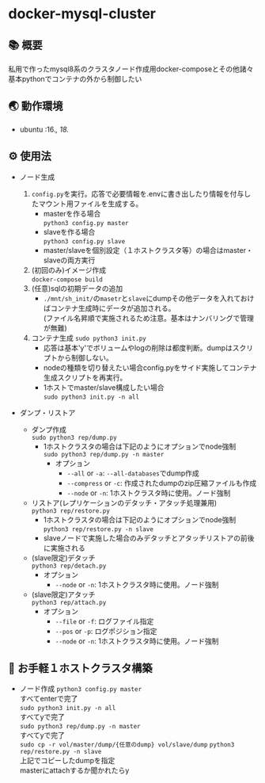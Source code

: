# docker-mysql-cluster

## 📚 概要
私用で作ったmysql8系のクラスタノード作成用docker-composeとその他諸々  
基本pythonでコンテナの外から制御したい  

## 🌏 動作環境
- ubuntu :16.*, 18.*

## ⚙ 使用法
- ノード生成
    1. `config.py`を実行。応答で必要情報を.envに書き出したり情報を付与したマウント用ファイルを生成する。  
        - masterを作る場合  
        `python3 config.py master`  
        - slaveを作る場合  
        `python3 config.py slave`  
        - master/slaveを個別設定（１ホストクラスタ等）の場合はmaster・slaveの両方実行
    1. (初回のみ)イメージ作成  
        `docker-compose build`
    1. (任意)sqlの初期データの追加  
        - `./mnt/sh_init/`の`masetr`と`slave`にdumpその他データを入れておけばコンテナ生成時にデータが追加される。  
        (ファイル名昇順で実施されるため注意。基本はナンバリングで管理が無難)  
    1. コンテナ生成
        `sudo python3 init.py`  
        - 応答は基本'y'でボリュームやlogの削除は都度判断。dumpはスクリプトから制御しない。
        - nodeの種類を切り替えたい場合config.pyをサイド実施してコンテナ生成スクリプトを再実行。
        - 1ホストでmaster/slave構成したい場合  
        `sudo python3 init.py -n all`  

- ダンプ・リストア
    - ダンプ作成  
        `sudo python3 rep/dump.py`  
        - 1ホストクラスタの場合は下記のようにオプションでnode強制  
            `sudo python3 rep/dump.py -n master`  
            - オプション  
                - `--all` or `-a`: `--all-databases`でdump作成  
                - `--compress` or `-c`: 作成されたdumpのzip圧縮ファイルも作成  
                - `--node` or `-n`: 1ホストクラスタ時に使用。ノード強制  
    - リストア(レプリケーションのデタッチ・アタッチ処理兼用)  
        `python3 rep/restore.py`  
        - 1ホストクラスタの場合は下記のようにオプションでnode強制  
            `python3 rep/restore.py -n slave`  
        - slaveノードで実施した場合のみデタッチとアタッチリストアの前後に実施される  
    - (slave限定)デタッチ  
        `python3 rep/detach.py`  
        - オプション  
            - `--node` or `-n`: 1ホストクラスタ時に使用。ノード強制  
    - (slave限定)アタッチ  
        `python3 rep/attach.py`  
        - オプション  
            - `--file` or `-f`: ログファイル指定  
            - `--pos` or `-p`: ログポジション指定  
            - `--node` or `-n`: 1ホストクラスタ時に使用。ノード強制  

## 💨 お手軽１ホストクラスタ構築
- ノード作成
    `python3 config.py master`  
    すべてenterで完了  
    `sudo python3 init.py -n all`  
    すべてyで完了  
    `sudo python3 rep/dump.py -n master`  
    すべてyで完了  
    `sudo cp -r vol/master/dump/{任意のdump} vol/slave/dump` 
    `python3 rep/restore.py -n slave`  
    上記でコピーしたdumpを指定  
    masterにattachするか聞かれたらy
